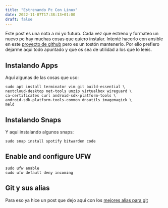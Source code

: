 ```yaml
---
title: "Estrenando Pc Con Linux"
date: 2022-11-07T17:38:13+01:00
draft: false
---
```


Este post es una nota a mi yo futuro. Cada vez que estreno y formateo un nuevo pc hay muchas cosas que quiero instalar. Intenté hacerlo con ansible en este [proyecto de github](https://github.com/qtekfun/prov-my-ubuntu) pero es un tostón mantenerlo. Por ello prefiero dejarme aqui todo apuntado y que os sea de utilidad a los que lo leeis.

## Instalando Apps
Aquí algunas de las cosas que uso:

```
sudo apt install terminator vim git build-essential \
nextcloud-desktop net-tools unzip virtualbox wireguard \
ca-certificates curl android-sdk-platform-tools \
android-sdk-platform-tools-common dnsutils imagemagick \
meld
```

## Instalando Snaps
Y aqui instalando algunos snaps:
```
sudo snap install spotify bitwarden code
```

## Enable and configure UFW
```
sudo ufw enable
sudo ufw default deny incoming
```

## Git y sus alias
Para eso ya hice un post que dejo aqui con los [mejores alias para git](https://qtekfun.com/posts/notes/git-basics/)
